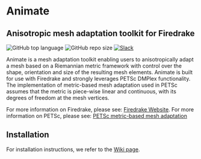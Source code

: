 # Animate
## Anisotropic mesh adaptation toolkit for Firedrake
![GitHub top language](https://img.shields.io/github/languages/top/mesh-adaptation/animate)
![GitHub repo size](https://img.shields.io/github/repo-size/mesh-adaptation/animate)
[![Slack](https://img.shields.io/badge/Animate_Slack_Channel-4A154B?logo=slack&logoColor=fff)](https://firedrakeproject.slack.com/archives/C07KTDB3JNB)

Animate is a mesh adaptation toolkit enabling users to anisotropically adapt a mesh based on a Riemannian metric framework with control over the shape, orientation and size of the resulting mesh elements. Animate is built for use with Firedrake and  strongly leverages PETSc DMPlex functionality. The implementation of metric-based mesh adaptation used in PETSc assumes that the metric is piece-wise linear and continuous, with its degrees of freedom at the mesh vertices.

For more information on Firedrake, please see: [Firedrake Website](https://www.firedrakeproject.org/).
For more information on PETSc, please see: [PETSc metric-based mesh adaptation](https://petsc.org/release/docs/manual/dmplex/#metric-based-mesh-adaptation)

## Installation

For installation instructions, we refer to the [Wiki page](https://github.com/mesh-adaptation/mesh-adaptation-docs/wiki/Installation-Instructions).
